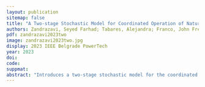 ```yaml
---
layout: publication
sitemap: false
title: "A Two-stage Stochastic Model for Coordinated Operation of Natural Gas and Microgrid Networks"
authors: Zandrazavi, Seyed Farhad; Tabares, Alejandra; Franco, John Fredy; Shafie-Khah, Miadreza; Soares, João; Vale, Zita
pdf: zandrazavi2023two
image: zandrazavi2023two.jpg
display: 2023 IEEE Belgrade PowerTech
year: 2023
doi: 
code: 
suppmat: 
abstract: "Introduces a two-stage stochastic model for the coordinated operation of natural gas and microgrid networks to optimize energy integration."
---
```

